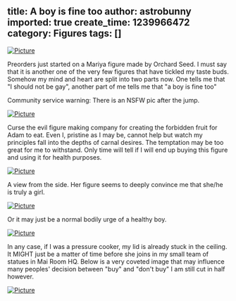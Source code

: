 title: A boy is fine too
author: astrobunny
imported: true
create_time: 1239966472
category: Figures
tags: []
---
 [![](wp-uploads/2009/04/wpid-10088824a5-500x510.jpg "Picture")](/images/wp-uploads/2009/04/wpid-10088824a5.jpg)  
  
Preorders just started on a Mariya figure made by Orchard Seed. I must say that it is another one of the very few figures that have tickled my taste buds. Somehow my mind and heart are split into two parts now. One tells me that "I should not be gay", another part of me tells me that "a boy is fine too"  
  
Community service warning: There is an NSFW pic after the jump.  
<!--more-->  
 [![](wp-uploads/2009/04/wpid-10088824a-500x751.jpg "Picture")](/images/wp-uploads/2009/04/wpid-10088824a.jpg)  
  
Curse the evil figure making company for creating the forbidden fruit for Adam to eat. Even I, pristine as I may be, cannot help but watch my principles fall into the depths of carnal desires. The temptation may be too great for me to withstand. Only time will tell if I will end up buying this figure and using it for health purposes.  
  
 [![](wp-uploads/2009/04/wpid-10088824a2-500x750.jpg "Picture")](/images/wp-uploads/2009/04/wpid-10088824a2.jpg)  
  
A view from the side. Her figure seems to deeply convince me that she/he is truly a girl.  
  
 [![](wp-uploads/2009/04/wpid-10088824a3-500x750.jpg "Picture")](/images/wp-uploads/2009/04/wpid-10088824a3.jpg)  
  
Or it may just be a normal bodily urge of a healthy boy.  
  
 [![](wp-uploads/2009/04/wpid-10088824a4-500x750.jpg "Picture")](/images/wp-uploads/2009/04/wpid-10088824a4.jpg)  
  
In any case, if I was a pressure cooker, my lid is already stuck in the ceiling. It MIGHT just be a matter of time before she joins in my small team of statues in Mai Room HQ. Below is a very coveted image that may influence many peoples' decision between "buy" and "don't buy" I am still cut in half however.  
  
 [![](wp-uploads/2009/04/wpid-3448817587-68dd0fce51-o.jpg "Picture")](/images/wp-uploads/2009/04/wpid-3448817587-68dd0fce51-o.jpg)